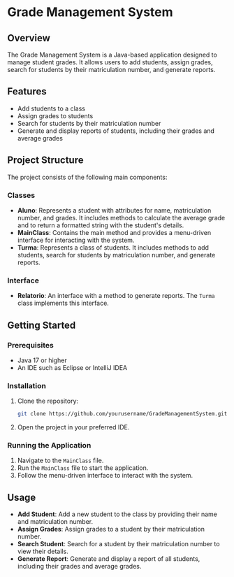 # Grade Management System

## Overview

The Grade Management System is a Java-based application designed to manage student grades. It allows users to add students, assign grades, search for students by their matriculation number, and generate reports.

## Features

- Add students to a class
- Assign grades to students
- Search for students by their matriculation number
- Generate and display reports of students, including their grades and average grades

## Project Structure

The project consists of the following main components:

### Classes

- **Aluno**: Represents a student with attributes for name, matriculation number, and grades. It includes methods to calculate the average grade and to return a formatted string with the student's details.
- **MainClass**: Contains the main method and provides a menu-driven interface for interacting with the system.
- **Turma**: Represents a class of students. It includes methods to add students, search for students by matriculation number, and generate reports.

### Interface

- **Relatorio**: An interface with a method to generate reports. The `Turma` class implements this interface.

## Getting Started

### Prerequisites

- Java 17 or higher
- An IDE such as Eclipse or IntelliJ IDEA

### Installation

1. Clone the repository:
   ```sh
   git clone https://github.com/yourusername/GradeManagementSystem.git
   ```
2. Open the project in your preferred IDE.

### Running the Application

1. Navigate to the `MainClass` file.
2. Run the `MainClass` file to start the application.
3. Follow the menu-driven interface to interact with the system.

## Usage

- **Add Student**: Add a new student to the class by providing their name and matriculation number.
- **Assign Grades**: Assign grades to a student by their matriculation number.
- **Search Student**: Search for a student by their matriculation number to view their details.
- **Generate Report**: Generate and display a report of all students, including their grades and average grades.

